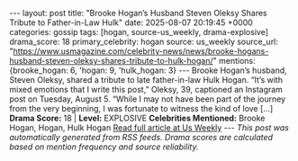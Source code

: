 --- layout: post title: "Brooke Hogan’s Husband Steven Oleksy Shares Tribute to Father-in-Law Hulk" date: 2025-08-07 20:19:45 +0000 categories: gossip tags: [hogan, source-us_weekly, drama-explosive] drama_score: 18 primary_celebrity: hogan source: us_weekly source_url: "https://www.usmagazine.com/celebrity-news/news/brooke-hogans-husband-steven-oleksy-shares-tribute-to-hulk-hogan/" mentions: {brooke_hogan: 6, 'hogan: 9, 'hulk_hogan: 3} --- Brooke Hogan’s husband, Steven Oleksy, shared a tribute to late father-in-law Hulk Hogan. “It’s with mixed emotions that I write this post,” Oleksy, 39, captioned an Instagram post on Tuesday, August 5. “While I may not have been part of the journey from the very beginning, I was fortunate to witness the kind of love […] **Drama Score:** 18 | **Level:** EXPLOSIVE **Celebrities Mentioned:** Brooke Hogan, Hogan, Hulk Hogan [Read full article at Us Weekly](https://www.usmagazine.com/celebrity-news/news/brooke-hogans-husband-steven-oleksy-shares-tribute-to-hulk-hogan/) --- *This post was automatically generated from RSS feeds. Drama scores are calculated based on mention frequency and source reliability.*